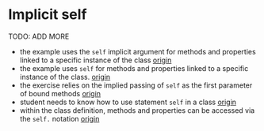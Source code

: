 # Implicit self

TODO: ADD MORE

- the example uses the `self` implicit argument for methods and properties linked to a specific instance of the class [origin](./exercise-concepts/matrix.md)
- the example uses `self` for methods and properties linked to a specific instance of the class. [origin](./exercise-concepts/robot-simulator.md)
- the exercise relies on the implied passing of `self` as the first parameter of bound methods [origin](./exercise-concepts/allergies.md)
- student needs to know how to use statement `self` in a class [origin](./exercise-concepts/binary-search-tree.md)
- within the class definition, methods and properties can be accessed via the `self.` notation [origin](./exercise-concepts/phone-number.md)
